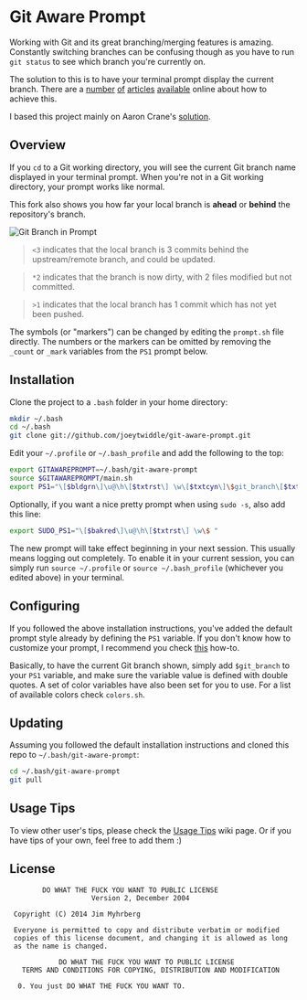 # Git Aware Prompt

Working with Git and its great branching/merging features is
amazing. Constantly switching branches can be confusing though as you have to
run `git status` to see which branch you're currently on.

The solution to this is to have your terminal prompt display the current
branch. There are a [number][1] [of][2] [articles][3] [available][4] online
about how to achieve this.

I based this project mainly on Aaron Crane's [solution][1].

[1]: http://aaroncrane.co.uk/2009/03/git_branch_prompt/
[2]: http://railstips.org/2009/2/2/bedazzle-your-bash-prompt-with-git-info
[3]: http://techblog.floorplanner.com/2008/12/14/working-with-git-branches/
[4]: http://www.intridea.com/2009/2/2/git-status-in-your-prompt


## Overview

If you `cd` to a Git working directory, you will see the current Git branch
name displayed in your terminal prompt. When you're not in a Git working
directory, your prompt works like normal.

This fork also shows you how far your local branch is **ahead** or **behind** the repository's branch.

![Git Branch in Prompt](https://raw.github.com/joeytwiddle/git-aware-prompt/master/preview.png)

> `<3` indicates that the local branch is 3 commits behind the upstream/remote branch, and could be updated.

> `*2` indicates that the branch is now dirty, with 2 files modified but not committed.

> `>1` indicates that the local branch has 1 commit which has not yet been pushed.

The symbols (or "markers") can be changed by editing the `prompt.sh` file directly.  The numbers or the markers can be omitted by removing the `_count` or `_mark` variables from the `PS1` prompt below.


## Installation

Clone the project to a `.bash` folder in your home directory:

```bash
mkdir ~/.bash
cd ~/.bash
git clone git://github.com/joeytwiddle/git-aware-prompt.git
```

Edit your  `~/.profile` or `~/.bash_profile` and add the following to the top:

```bash
export GITAWAREPROMPT=~/.bash/git-aware-prompt
source $GITAWAREPROMPT/main.sh
export PS1="\[$bldgrn\]\u@\h\[$txtrst\] \w\[$txtcyn\]\$git_branch\[$txtrst\]\[$bldgrn\]\$git_ahead_mark\$git_ahead_count\[$txtrst\]\[$bldred\]\$git_behind_mark\$git_behind_count\[$txtrst\]\[$bldylw\]\$git_dirty\$git_dirty_count\[$bldylw\]\$git_staged_mark\$git_staged_count\$ "
```

Optionally, if you want a nice pretty prompt when using `sudo -s`, also add
this line:

```bash
export SUDO_PS1="\[$bakred\]\u@\h\[$txtrst\] \w\$ "
```

The new prompt will take effect beginning in your next session. This usually
means logging out completely. To enable it in your current session, you can
simply run `source ~/.profile` or `source ~/.bash_profile` (whichever you
edited above) in your terminal.


## Configuring

If you followed the above installation instructions, you've added the default
prompt style already by defining the `PS1` variable. If you don't know how to
customize your prompt, I recommend you check [this][5] how-to.

[5]: http://www.cyberciti.biz/tips/howto-linux-unix-bash-shell-setup-prompt.html

Basically, to have the current Git branch shown, simply add `$git_branch` to
your `PS1` variable, and make sure the variable value is defined with double
quotes. A set of color variables have also been set for you to use. For a list
of available colors check `colors.sh`.


## Updating

Assuming you followed the default installation instructions and cloned this
repo to `~/.bash/git-aware-prompt`:

```bash
cd ~/.bash/git-aware-prompt
git pull
```


## Usage Tips

To view other user's tips, please check the
[Usage Tips](https://github.com/jimeh/git-aware-prompt/wiki/Usage-Tips) wiki
page. Or if you have tips of your own, feel free to add them :)


## License

```
        DO WHAT THE FUCK YOU WANT TO PUBLIC LICENSE
                    Version 2, December 2004

 Copyright (C) 2014 Jim Myhrberg

 Everyone is permitted to copy and distribute verbatim or modified
 copies of this license document, and changing it is allowed as long
 as the name is changed.

            DO WHAT THE FUCK YOU WANT TO PUBLIC LICENSE
   TERMS AND CONDITIONS FOR COPYING, DISTRIBUTION AND MODIFICATION

  0. You just DO WHAT THE FUCK YOU WANT TO.
```
